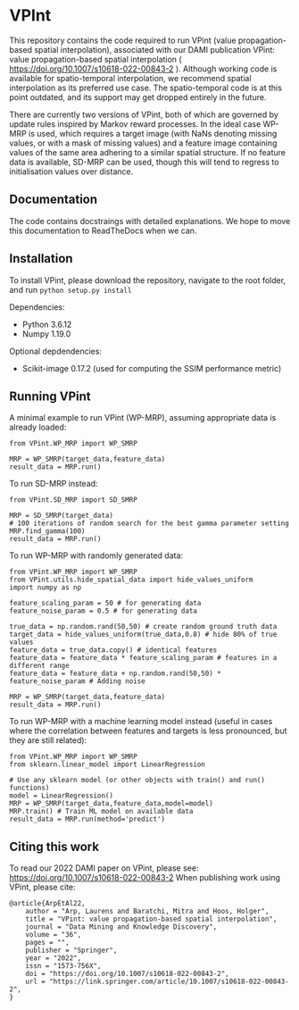 # VPInt
This repository contains the code required to run VPint (value propagation-based spatial interpolation), associated with our DAMI publication VPint: value propagation-based spatial interpolation ( https://doi.org/10.1007/s10618-022-00843-2 ). Although working code is available for spatio-temporal interpolation, we recommend spatial interpolation as its preferred use case. The spatio-temporal code is at this point outdated, and its support may get dropped entirely in the future.

There are currently two versions of VPint, both of which are governed by update rules inspired by Markov reward processes. In the ideal case WP-MRP is used, which requires a target image (with NaNs denoting missing values, or with a mask of missing values) and a feature image containing values of the same area adhering to a similar spatial structure. If no feature data is available, SD-MRP can be used, though this will tend to regress to initialisation values over distance.

## Documentation

The code contains docstraings with detailed explanations. We hope to move this documentation to ReadTheDocs when we can. 

## Installation
To install VPint, please download the repository, navigate to the root folder, 
and run
`python setup.py install`

Dependencies:
* Python            3.6.12
* Numpy             1.19.0

Optional depdendencies:
* Scikit-image      0.17.2 (used for computing the SSIM performance metric)

## Running VPint
A minimal example to run VPint (WP-MRP), assuming appropriate data is already loaded:
```
from VPint.WP_MRP import WP_SMRP

MRP = WP_SMRP(target_data,feature_data)
result_data = MRP.run()
```

To run SD-MRP instead:
```
from VPint.SD_MRP import SD_SMRP

MRP = SD_SMRP(target_data)
# 100 iterations of random search for the best gamma parameter setting
MRP.find_gamma(100) 
result_data = MRP.run()
```

To run WP-MRP with randomly generated data:
```
from VPint.WP_MRP import WP_SMRP
from VPint.utils.hide_spatial_data import hide_values_uniform
import numpy as np

feature_scaling_param = 50 # for generating data
feature_noise_param = 0.5 # for generating data

true_data = np.random.rand(50,50) # create random ground truth data
target_data = hide_values_uniform(true_data,0.8) # hide 80% of true values
feature_data = true_data.copy() # identical features
feature_data = feature_data * feature_scaling_param # features in a different range
feature_data = feature_data + np.random.rand(50,50) * feature_noise_param # Adding noise

MRP = WP_SMRP(target_data,feature_data)
result_data = MRP.run()
```

To run WP-MRP with a machine learning model instead (useful in cases where the correlation between features and targets is less pronounced, but they are still related):

```
from VPint.WP_MRP import WP_SMRP
from sklearn.linear_model import LinearRegression

# Use any sklearn model (or other objects with train() and run() functions)
model = LinearRegression() 
MRP = WP_SMRP(target_data,feature_data,model=model)
MRP.train() # Train ML model on available data
result_data = MRP.run(method='predict')
```


## Citing this work

To read our 2022 DAMI paper on VPint, please see: https://doi.org/10.1007/s10618-022-00843-2
When publishing work using VPint, please cite:

    @article{ArpEtAl22,
        author = "Arp, Laurens and Baratchi, Mitra and Hoos, Holger",
        title = "VPint: value propagation-based spatial interpolation",
        journal = "Data Mining and Knowledge Discovery",
        volume = "36",
        pages = "",
        publisher = "Springer",
        year = "2022",
        issn = "1573-756X",
        doi = "https://doi.org/10.1007/s10618-022-00843-2",
        url = "https://link.springer.com/article/10.1007/s10618-022-00843-2",
    }